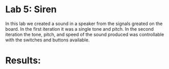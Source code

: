 # Lab 5: Siren
In this lab we created a sound in a speaker from the signals greated on the board. In the first iteration it was a single tone and pitch. In the second iteration the tone, pitch, and speed of the sound produced was controllable with the switches and buttons available.

# Results: 
![]()
